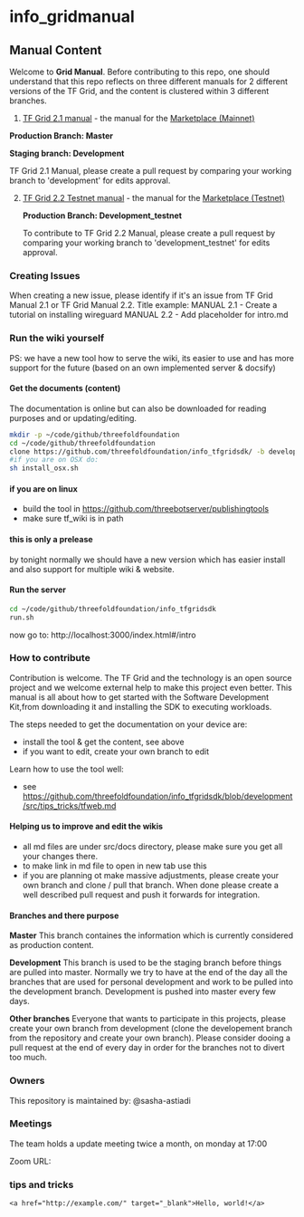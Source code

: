 # info_gridmanual

## Manual Content

Welcome to __Grid Manual__.
Before contributing to this repo, one should understand that this repo reflects on three different manuals for 2 different versions of the TF Grid, and the content is clustered within 3 different branches.

1. [TF Grid 2.1 manual](manual.threefold.io) - the manual for the [Marketplace (Mainnet)](marketplace.grid.tf)
   
  __Production Branch: Master__
   
  __Staging branch: Development__
   
   TF Grid 2.1 Manual, please create a pull request by comparing your working branch to 'development' for edits approval.
  
2. [TF Grid 2.2 Testnet manual](manual-testnet.threefold.io) - the manual for the [Marketplace (Testnet)](staging.marketplace.threefold.me)

    __Production Branch: Development_testnet__
    
    To contribute to TF Grid 2.2 Manual, please create a pull request by comparing your working branch to 'development_testnet' for edits approval.

### Creating Issues
When creating a new issue, please identify if it's an issue from TF Grid Manual 2.1 or TF Grid Manual 2.2.
Title example:
MANUAL 2.1 - Create a tutorial on installing wireguard
MANUAL 2.2 - Add placeholder for intro.md

### Run the wiki yourself

PS: we have a new tool how to serve the wiki, its easier to use and has more support for the future (based on an own implemented server & docsify)

#### Get the documents (content)

The documentation is online but can also be downloaded for reading purposes and or updating/editing. 

```bash
mkdir -p ~/code/github/threefoldfoundation
cd ~/code/github/threefoldfoundation
clone https://github.com/threefoldfoundation/info_tfgridsdk/ -b development
#if you are on OSX do:
sh install_osx.sh
```

#### if you are on linux

- build the tool in https://github.com/threebotserver/publishingtools
- make sure tf_wiki is in path

#### this is only a prelease

by tonight normally we should have a new version which has easier install and also support for multiple wiki & website.

#### Run the server

```bash
cd ~/code/github/threefoldfoundation/info_tfgridsdk
run.sh
```

now go to: http://localhost:3000/index.html#/intro

### How to contribute

Contribution is welcome.  The TF Grid and the technology is an open source project and we welcome external help to make this project even better.  This manual is all about how to get started with the Software Development Kit,from downloading it and installing the SDK to executing workloads.

The steps needed to get the documentation on your device are:
- install the tool & get the content, see above
- if you want to edit, create your own branch to edit

Learn how to use the tool well:

- see https://github.com/threefoldfoundation/info_tfgridsdk/blob/development/src/tips_tricks/tfweb.md


#### Helping us to improve and edit the wikis

- all md files are under src/docs directory, please make sure you get all your changes there.
- to make link in md file to open in new tab use this 
- if you are planning ot make massive adjustments, please create your own branch and  clone / pull that branch.  When done please create a well described pull request and push it forwards for integration.

#### Branches and there purpose

**Master** This branch containes the information which is currently considered as production content.

**Development** This branch is used to be the staging branch before things are pulled into master.  Normally we try to have at the end of the day all the branches that are used for personal development and work to be pulled into the development branch.  Development is pushed into master every few days.

**Other branches**  Everyone that wants to participate in this projects, please create your own branch from development (clone the developement branch from the repository and create your own branch).  Please consider dooing a pull request at the end of every day in order for the branches not to divert too much.


### Owners

This repository is maintained by:
@sasha-astiadi


### Meetings
The team holds a update meeting twice a month, on monday at 17:00

<!-- TODO: create and enter a zoon link for the meeting -->
Zoom URL: 

### tips and tricks

```
<a href="http://example.com/" target="_blank">Hello, world!</a>
```


